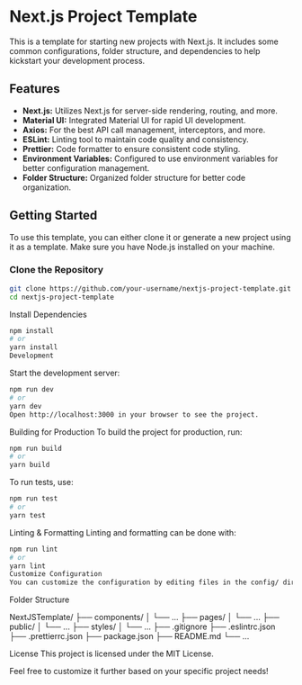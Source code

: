 # Next.js Project Template

This is a template for starting new projects with Next.js. It includes some common configurations, folder structure, and dependencies to help kickstart your development process.

## Features

- **Next.js:** Utilizes Next.js for server-side rendering, routing, and more.
- **Material UI:** Integrated Material UI for rapid UI development.
- **Axios:** For the best API call management, interceptors, and more.
- **ESLint:** Linting tool to maintain code quality and consistency.
- **Prettier:** Code formatter to ensure consistent code styling.
- **Environment Variables:** Configured to use environment variables for better configuration management.
- **Folder Structure:** Organized folder structure for better code organization.

## Getting Started

To use this template, you can either clone it or generate a new project using it as a template. Make sure you have Node.js installed on your machine.

### Clone the Repository

```bash
git clone https://github.com/your-username/nextjs-project-template.git
cd nextjs-project-template
```
Install Dependencies
```bash
npm install
# or
yarn install
Development
```

Start the development server:
```bash
npm run dev
# or
yarn dev
Open http://localhost:3000 in your browser to see the project.
```

Building for Production
To build the project for production, run:

```bash
npm run build
# or
yarn build
```
To run tests, use:

```bash
npm run test
# or
yarn test
```
Linting & Formatting
Linting and formatting can be done with:

```bash
npm run lint
# or
yarn lint
Customize Configuration
You can customize the configuration by editing files in the config/ directory. Environment variables can be set in .env.local file.
```

Folder Structure

NextJSTemplate/
├── components/
│   └── ...
├── pages/
│   └── ...
├── public/
│   └── ...
├── styles/
│   └── ...
├── .gitignore
├── .eslintrc.json
├── .prettierrc.json
├── package.json
├── README.md
└── ...

License
This project is licensed under the MIT License.

Feel free to customize it further based on your specific project needs!

